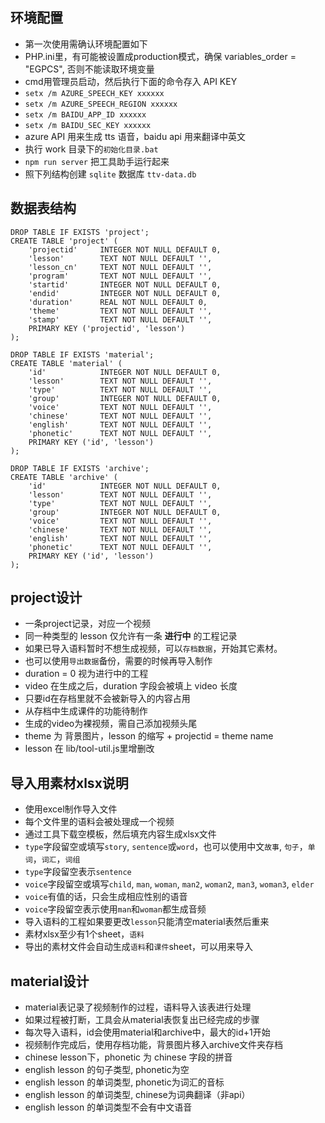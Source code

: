 ## 环境配置
- 第一次使用需确认环境配置如下
- PHP.ini里，有可能被设置成production模式，确保 variables_order = "EGPCS", 否则不能读取环境变量
- cmd用管理员启动，然后执行下面的命令存入 API KEY
- `setx /m AZURE_SPEECH_KEY xxxxxx`
- `setx /m AZURE_SPEECH_REGION xxxxxx`
- `setx /m BAIDU_APP_ID xxxxxx`
- `setx /m BAIDU_SEC_KEY xxxxxx`
- azure API 用来生成 tts 语音，baidu api 用来翻译中英文
- 执行 work 目录下的`初始化目录.bat`
- `npm run server` 把工具助手运行起来
- 照下列结构创建 `sqlite` 数据库 `ttv-data.db`

## 数据表结构
```
DROP TABLE IF EXISTS 'project';
CREATE TABLE 'project' (
    'projectid'     INTEGER NOT NULL DEFAULT 0,
    'lesson'        TEXT NOT NULL DEFAULT '',
    'lesson_cn'     TEXT NOT NULL DEFAULT '',
    'program'       TEXT NOT NULL DEFAULT '',
    'startid'       INTEGER NOT NULL DEFAULT 0, 
    'endid'         INTEGER NOT NULL DEFAULT 0, 
    'duration'      REAL NOT NULL DEFAULT 0,
    'theme'         TEXT NOT NULL DEFAULT '',
    'stamp'         TEXT NOT NULL DEFAULT '',
    PRIMARY KEY ('projectid', 'lesson')
);

DROP TABLE IF EXISTS 'material';
CREATE TABLE 'material' (
    'id'            INTEGER NOT NULL DEFAULT 0, 
    'lesson'        TEXT NOT NULL DEFAULT '',
    'type'          TEXT NOT NULL DEFAULT '',
    'group'         INTEGER NOT NULL DEFAULT 0,
    'voice'         TEXT NOT NULL DEFAULT '',
    'chinese'       TEXT NOT NULL DEFAULT '',
    'english'       TEXT NOT NULL DEFAULT '', 
    'phonetic'      TEXT NOT NULL DEFAULT '', 
    PRIMARY KEY ('id', 'lesson')
);

DROP TABLE IF EXISTS 'archive';
CREATE TABLE 'archive' (
    'id'            INTEGER NOT NULL DEFAULT 0, 
    'lesson'        TEXT NOT NULL DEFAULT '',
    'type'          TEXT NOT NULL DEFAULT '',
    'group'         INTEGER NOT NULL DEFAULT 0,
    'voice'         TEXT NOT NULL DEFAULT '',
    'chinese'       TEXT NOT NULL DEFAULT '',
    'english'       TEXT NOT NULL DEFAULT '', 
    'phonetic'      TEXT NOT NULL DEFAULT '', 
    PRIMARY KEY ('id', 'lesson')
);
```

## project设计
- 一条project记录，对应一个视频
- 同一种类型的 lesson 仅允许有一条 **进行中** 的工程记录
- 如果已导入语料暂时不想生成视频，可以`存档数据`，开始其它素材。
- 也可以使用`导出数据`备份，需要的时候再导入制作
- duration = 0 视为进行中的工程
- video 在生成之后，duration 字段会被填上 video 长度
- 只要id在存档里就不会被新导入的内容占用
- 从存档中生成课件的功能待制作
- 生成的video为裸视频，需自己添加视频头尾
- theme 为 背景图片，lesson 的缩写 + projectid = theme name
- lesson 在 lib/tool-util.js里增删改

## 导入用素材xlsx说明
- 使用excel制作导入文件
- 每个文件里的语料会被处理成一个视频
- 通过工具下载空模板，然后填充内容生成xlsx文件
- `type`字段留空或填写`story`, `sentence`或`word`，也可以使用中文`故事`, `句子`，`单词`，`词汇`，`词组`
- `type`字段留空表示`sentence`
- `voice`字段留空或填写`child`, `man`, `woman`, `man2`, `woman2`, `man3`, `woman3`, `elder`
- `voice`有值的话，只会生成相应性别的语音
- `voice`字段留空表示使用`man`和`woman`都生成音频
- 导入语料的工程如果要更改`lesson`只能清空material表然后重来
- 素材xlsx至少有1个sheet，`语料`
- 导出的素材文件会自动生成`语料`和`课件`sheet，可以用来导入


## material设计
- material表记录了视频制作的过程，语料导入该表进行处理
- 如果过程被打断，工具会从material表恢复出已经完成的步骤
- 每次导入语料，id会使用material和archive中，最大的id+1开始
- 视频制作完成后，使用存档功能，背景图片移入archive文件夹存档
- chinese lesson下，phonetic 为 chinese 字段的拼音
- english lesson 的句子类型, phonetic为空
- english lesson 的单词类型, phonetic为词汇的音标
- english lesson 的单词类型, chinese为词典翻译（非api）
- english lesson 的单词类型不会有中文语音

